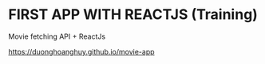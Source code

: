 # FIRST APP WITH REACTJS (Training)

Movie fetching API + ReactJs

https://duonghoanghuy.github.io/movie-app